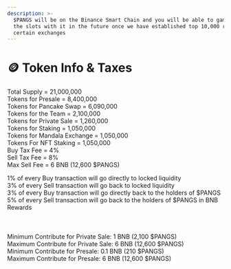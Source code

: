 ```yaml
---
description: >-
  $PANGS will be on the Binance Smart Chain and you will be able to gamble on
  the slots with it in the future once we have established top 10,000 rank on
  certain exchanges
---
```


# 🪙 Token Info & Taxes

Total Supply = 21,000,000 \
Tokens for Presale = 8,400,000\
Tokens for Pancake Swap = 6,090,000\
Tokens for the Team = 2,100,000\
Tokens for Private Sale = 1,260,000\
Tokens for Staking = 1,050,000\
Tokens for Mandala Exchange = 1,050,000\
Tokens For NFT Staking = 1,050,000 \
Buy Tax Fee = 4% \
Sell Tax Fee = 8% \
Max Sell Fee = 6 BNB (12,600 $PANGS)

1% of every Buy transaction will go directly to locked liquidity \
3% of every Sell transaction will go back to locked liquidity \
3% of every Buy transaction will go directly back to the holders of $PANGS \
5% of every Sell transaction will go back to the holders of $PANGS in BNB Rewards \
\
\
\
Minimum Contribute for Private Sale: 1 BNB (2,100 $PANGS)\
Maximum Contribute for Private Sale: 6 BNB (12,600 $PANGS)\
Minimum Contribute for Presale: 0.1 BNB (210 $PANGS)\
Maximum Contribute for Presale: 6 BNB (12,600 $PANGS)
